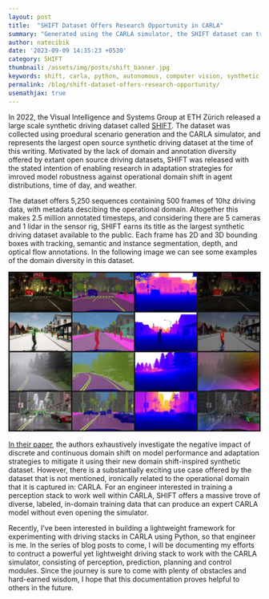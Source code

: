 ```yaml
---
layout: post
title:  "SHIFT Dataset Offers Research Opportunity in CARLA"
summary: "Generated using the CARLA simulator, the SHIFT dataset can train perception models ready for deployment in the simulator."
author: natecibik
date: '2023-09-09 14:35:23 +0530'
category: SHIFT
thumbnail: /assets/img/posts/shift_banner.jpg
keywords: shift, carla, python, autonomous, computer vision, synthetic data, deep learning, machine learning
permalink: /blog/shift-dataset-offers-research-opportunity/
usemathjax: true
---
```


In 2022, the Visual Intelligence and Systems Group at ETH Zürich released a large scale synthetic driving dataset called [SHIFT](https://www.vis.xyz/shift/). The dataset was collected using proedural scenario generation and the CARLA simulator, and represents the largest open source synthetic driving dataset at the time of this writing. Motivated by the lack of domain and annotation diversity offered by extant open source driving datasets, SHIFT was released with the stated intention of enabling research in adaptation strategies for imroved model robustness against operational domain shift in agent distributions, time of day, and weather. 

The dataset offers 5,250 sequences containing 500 frames of 10hz driving data, with metadata descibing the operational domain. Altogether this makes 2.5 million annotated timesteps, and considering there are 5 cameras and 1 lidar in the sensor rig, SHIFT earns its title as the largest synthetic driving dataset available to the public. Each frame has 2D and 3D bounding boxes with tracking, semantic and instance segmentation, depth, and optical flow annotations. In the following image we can see some examples of the domain diversity in this dataset.

<img class="card-img-top" src="/assets/img/posts/shift_samples.jpg">

[In their paper](https://arxiv.org/abs/2206.08367), the authors exhaustively investigate the negative impact of discrete and continuous domain shift on model performance and adaptation strategies to mitigate it using their new domain shift-inspired synthetic dataset. However, there is a substantially exciting use case offered by the dataset that is not mentioned, ironically related to the operational domain that it is captured in: CARLA. For an engineer interested in training a perception stack to work well within CARLA, SHIFT offers a massive trove of diverse, labeled, in-domain training data that can produce an expert CARLA model without even opening the simulator.

Recently, I've been interested in building a lightweight framework for experimenting with driving stacks in CARLA using Python, so that engineer is me. In the series of blog posts to come, I will be documenting my efforts to contruct a powerful yet lightweight driving stack to work with the CARLA simulator, consisting of perception, prediction, planning and control modules. Since the journey is sure to come with plenty of obstacles and hard-earned wisdom, I hope that this documentation proves helpful to others in the future.
